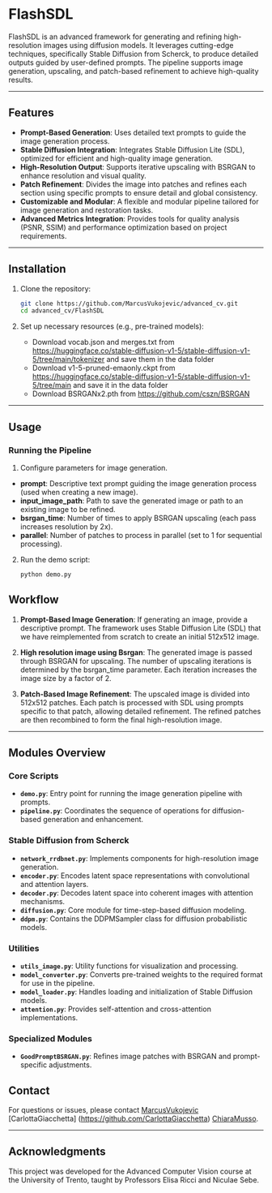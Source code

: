 # FlashSDL

FlashSDL is an advanced framework for generating and refining high-resolution images using diffusion models. It leverages cutting-edge techniques, specifically Stable Diffusion from Scherck, to produce detailed outputs guided by user-defined prompts. The pipeline supports image generation, upscaling, and patch-based refinement to achieve high-quality results.

---

## Features

- **Prompt-Based Generation**: Uses detailed text prompts to guide the image generation process.
- **Stable Diffusion Integration**: Integrates Stable Diffusion Lite (SDL), optimized for efficient and high-quality image generation.
- **High-Resolution Output**: Supports iterative upscaling with BSRGAN to enhance resolution and visual quality.
- **Patch Refinement**: Divides the image into patches and refines each section using specific prompts to ensure detail and global consistency.
- **Customizable and Modular**: A flexible and modular pipeline tailored for image generation and restoration tasks.
- **Advanced Metrics Integration**: Provides tools for quality analysis (PSNR, SSIM) and performance optimization based on project requirements.

---

## Installation

1. Clone the repository:
   ```bash
   git clone https://github.com/MarcusVukojevic/advanced_cv.git
   cd advanced_cv/FlashSDL
   ```

2. Set up necessary resources (e.g., pre-trained models):
   - Download vocab.json and merges.txt from https://huggingface.co/stable-diffusion-v1-5/stable-diffusion-v1-5/tree/main/tokenizer and save them in the data folder
   - Download v1-5-pruned-emaonly.ckpt from https://huggingface.co/stable-diffusion-v1-5/stable-diffusion-v1-5/tree/main and save it in the data folder
   - Download BSRGANx2.pth from https://github.com/cszn/BSRGAN

---

## Usage

### Running the Pipeline

1. Configure parameters for image generation.
- **prompt**: Descriptive text prompt guiding the image generation process (used when creating a new image).
- **input_image_path**: Path to save the generated image or path to an existing image to be refined.
- **bsrgan_time**: Number of times to apply BSRGAN upscaling (each pass increases resolution by 2x).
- **parallel**: Number of patches to process in parallel (set to 1 for sequential processing).

2. Run the demo script:
   ```bash
   python demo.py
   ```

## Workflow

1. **Prompt-Based Image Generation**: If generating an image, provide a descriptive prompt. The framework uses Stable Diffusion Lite (SDL) that we have reimplemented from scratch to create an initial 512x512 image.

2. **High resolution image using Bsrgan**: The generated image is passed through BSRGAN for upscaling. The number of upscaling iterations is determined by the bsrgan_time parameter. Each iteration increases the image size by a factor of 2.

3. **Patch-Based Image Refinement**: The upscaled image is divided into 512x512 patches. Each patch is processed with SDL using prompts specific to that patch, allowing detailed refinement. The refined patches are then recombined to form the final high-resolution image.


---

## Modules Overview

### Core Scripts

- **`demo.py`**: Entry point for running the image generation pipeline with prompts.
- **`pipeline.py`**: Coordinates the sequence of operations for diffusion-based generation and enhancement.

### Stable Diffusion from Scherck

- **`network_rrdbnet.py`**: Implements components for high-resolution image generation.
- **`encoder.py`**: Encodes latent space representations with convolutional and attention layers.
- **`decoder.py`**: Decodes latent space into coherent images with attention mechanisms.
- **`diffusion.py`**: Core module for time-step-based diffusion modeling.
- **`ddpm.py`**: Contains the DDPMSampler class for diffusion probabilistic models.

### Utilities

- **`utils_image.py`**: Utility functions for visualization and processing.
- **`model_converter.py`**: Converts pre-trained weights to the required format for use in the pipeline.
- **`model_loader.py`**: Handles loading and initialization of Stable Diffusion models.
- **`attention.py`**: Provides self-attention and cross-attention implementations.

### Specialized Modules

- **`GoodPromptBSRGAN.py`**:  Refines image patches with BSRGAN and prompt-specific adjustments.

## Contact

For questions or issues, please contact [MarcusVukojevic](https://github.com/MarcusVukojevic) [CarlottaGiacchetta] (https://github.com/CarlottaGiacchetta) [ChiaraMusso](https://github.com/ChiaraMuss).

---

## Acknowledgments

This project was developed for the Advanced Computer Vision course at the University of Trento, taught by Professors Elisa Ricci and Niculae Sebe.

